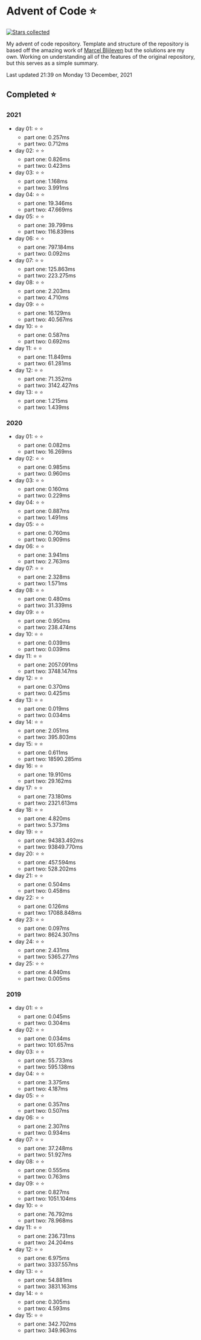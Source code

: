 # Advent of Code ⭐️
[![Stars collected](https://shields.io/static/v1?label=stars%20collected&message=106&color=yellow)]()
<!--[![codecov](https://codecov.io/gh/marcelblijleven/adventofcode/branch/master/graph/badge.svg?token=jZ2TgfyltM)](https://codecov.io/gh/marcelblijleven/adventofcode)
[![tests](https://github.com/marcelblijleven/adventofcode/actions/workflows/tests.yaml/badge.svg)](https://github.com/marcelblijleven/adventofcode)
[![version](https://img.shields.io/github/v/release/marcelblijleven/adventofcode.svg)](https://github.com/marcelblijleven/adventofcode/releases)
-->
My advent of code repository. Template and structure of the repository is based off the amazing work of [Marcel Blijleven](https://github.com/marcelblijleven) but the solutions are my own. Working on understanding all of the features of the original repository, but this serves as a simple summary. 

<!-- Last updated -->
Last updated 21:39 on Monday 13 December, 2021
<!-- End last updated -->

<!-- start completed section -->
## Completed ⭐️

### 2021

- day 01: ⭐️ ⭐️
  - part one: 0.257ms
  - part two: 0.712ms
- day 02: ⭐️ ⭐️
  - part one: 0.826ms
  - part two: 0.423ms
- day 03: ⭐️ ⭐️
  - part one: 1.168ms
  - part two: 3.991ms
- day 04: ⭐️ ⭐️
  - part one: 19.346ms
  - part two: 47.669ms
- day 05: ⭐️ ⭐️
  - part one: 39.799ms
  - part two: 116.839ms
- day 06: ⭐️ ⭐️
  - part one: 797.184ms
  - part two: 0.092ms
- day 07: ⭐️ ⭐️
  - part one: 125.863ms
  - part two: 223.275ms
- day 08: ⭐️ ⭐️
  - part one: 2.203ms
  - part two: 4.710ms
- day 09: ⭐️ ⭐️
  - part one: 16.129ms
  - part two: 40.567ms
- day 10: ⭐️ ⭐️
  - part one: 0.587ms
  - part two: 0.692ms
- day 11: ⭐️ ⭐️
  - part one: 11.849ms
  - part two: 61.281ms
- day 12: ⭐️ ⭐️
  - part one: 71.352ms
  - part two: 3142.427ms
- day 13: ⭐️ ⭐️
  - part one: 1.215ms
  - part two: 1.439ms

### 2020

- day 01: ⭐️ ⭐️
  - part one: 0.082ms
  - part two: 16.269ms
- day 02: ⭐️ ⭐️
  - part one: 0.985ms
  - part two: 0.960ms
- day 03: ⭐️ ⭐️
  - part one: 0.160ms
  - part two: 0.229ms
- day 04: ⭐️ ⭐️
  - part one: 0.887ms
  - part two: 1.491ms
- day 05: ⭐️ ⭐️
  - part one: 0.760ms
  - part two: 0.909ms
- day 06: ⭐️ ⭐️
  - part one: 3.941ms
  - part two: 2.763ms
- day 07: ⭐️ ⭐️
  - part one: 2.328ms
  - part two: 1.571ms
- day 08: ⭐️ ⭐️
  - part one: 0.480ms
  - part two: 31.339ms
- day 09: ⭐️ ⭐️
  - part one: 0.950ms
  - part two: 238.474ms
- day 10: ⭐️ ⭐️
  - part one: 0.039ms
  - part two: 0.039ms
- day 11: ⭐️ ⭐️
  - part one: 2057.091ms
  - part two: 3748.147ms
- day 12: ⭐️ ⭐️
  - part one: 0.370ms
  - part two: 0.425ms
- day 13: ⭐️ ⭐️
  - part one: 0.019ms
  - part two: 0.034ms
- day 14: ⭐️ ⭐️
  - part one: 2.051ms
  - part two: 395.803ms
- day 15: ⭐️ ⭐️
  - part one: 0.611ms
  - part two: 18590.285ms
- day 16: ⭐️ ⭐️
  - part one: 19.910ms
  - part two: 29.162ms
- day 17: ⭐️ ⭐️
  - part one: 73.180ms
  - part two: 2321.613ms
- day 18: ⭐️ ⭐️
  - part one: 4.820ms
  - part two: 5.373ms
- day 19: ⭐️ ⭐️
  - part one: 94383.492ms
  - part two: 93849.770ms
- day 20: ⭐️ ⭐️
  - part one: 457.594ms
  - part two: 528.202ms
- day 21: ⭐️ ⭐️
  - part one: 0.504ms
  - part two: 0.458ms
- day 22: ⭐️ ⭐️
  - part one: 0.126ms
  - part two: 17088.848ms
- day 23: ⭐️ ⭐️
  - part one: 0.097ms
  - part two: 8624.307ms
- day 24: ⭐️ ⭐️
  - part one: 2.431ms
  - part two: 5365.277ms
- day 25: ⭐️ ⭐️
  - part one: 4.940ms
  - part two: 0.005ms

### 2019

- day 01: ⭐️ ⭐️
  - part one: 0.045ms
  - part two: 0.304ms
- day 02: ⭐️ ⭐️
  - part one: 0.034ms
  - part two: 101.657ms
- day 03: ⭐️ ⭐️
  - part one: 55.733ms
  - part two: 595.138ms
- day 04: ⭐️ ⭐️
  - part one: 3.375ms
  - part two: 4.187ms
- day 05: ⭐️ ⭐️
  - part one: 0.357ms
  - part two: 0.507ms
- day 06: ⭐️ ⭐️
  - part one: 2.307ms
  - part two: 0.934ms
- day 07: ⭐️ ⭐️
  - part one: 37.248ms
  - part two: 51.927ms
- day 08: ⭐️ ⭐️
  - part one: 0.555ms
  - part two: 0.763ms
- day 09: ⭐️ ⭐️
  - part one: 0.827ms
  - part two: 1051.104ms
- day 10: ⭐️ ⭐️
  - part one: 76.792ms
  - part two: 78.968ms
- day 11: ⭐️ ⭐️
  - part one: 236.731ms
  - part two: 24.204ms
- day 12: ⭐️ ⭐️
  - part one: 6.975ms
  - part two: 3337.557ms
- day 13: ⭐️ ⭐️
  - part one: 54.881ms
  - part two: 3831.163ms
- day 14: ⭐️ ⭐️
  - part one: 0.305ms
  - part two: 4.593ms
- day 15: ⭐️ ⭐️
  - part one: 342.702ms
  - part two: 349.963ms

<!-- end completed section -->
